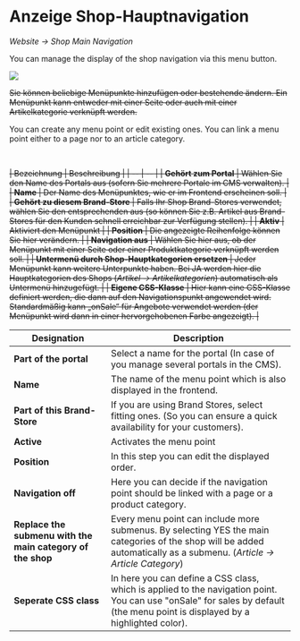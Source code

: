 # Anzeige Shop-Hauptnavigation

*Website → Shop Main Navigation*

You can manage the display of the shop navigation via this menu button. 

![](bild28.png)

~~Sie können beliebige Menüpunkte hinzufügen oder bestehende ändern. Ein Menüpunkt kann entweder mit einer Seite oder auch mit einer Artikelkategorie verknüpft werden.~~

You can create any menu point or edit existing ones. You can link a menu point either to a page nor to an article category. 

<br>

~~| Bezeichnung | Beschreibung |
| -- | -- |
| **Gehört zum Portal** | Wählen Sie den Name des Portals aus (sofern Sie mehrere Portale im CMS verwalten). |
| **Name** | Der Name des Menüpunktes, wie er im Frontend erscheinen soll. |
| **Gehört zu diesem Brand-Store** | Falls Ihr Shop Brand-Stores verwendet, wählen Sie den entsprechenden aus (so können Sie z.B. Artikel aus Brand-Stores für den Kunden schnell erreichbar zur Verfügung stellen). |
| **Aktiv** | Aktiviert den Menüpunkt |
| **Position** | Die angezeigte Reihenfolge können Sie hier verändern. |
| **Navigation aus** | Wählen Sie hier aus, ob der Menüpunkt mit einer Seite oder einer Produktkategorie verknüpft werden soll. |
| **Untermenü durch Shop-Hauptkategorien ersetzen** | Jeder Menüpunkt kann weitere Unterpunkte haben. Bei JA werden hier die Hauptkategorien des Shops (*Artikel → Artikelkategorien*) automatisch als Untermenü hinzugefügt. |
| **Eigene CSS-Klasse** | Hier kann eine CSS-Klasse definiert werden, die dann auf den Navigationspunkt angewendet wird. Standardmäßig kann „onSale“ für Angebote verwendet werden (der Menüpunkt wird dann in einer hervorgehobenen Farbe angezeigt). |~~


| Designation | Description |
| -- | -- |
| **Part of the portal** | Select a name for the portal (In case of you manage several portals in the CMS). |
| **Name** | The name of the menu point which is also displayed in the frontend. |
| **Part of this Brand-Store** | If you are using Brand Stores, select fitting ones. (So you can ensure a quick availability for your customers). |
| **Active** | Activates the menu point |
| **Position** | In this step you can edit the displayed order. |
| **Navigation off** | Here you can decide if the navigation point should be linked with a page or a product category. |
| **Replace the submenu with the main category of the shop** | Every menu point can include more submenus. By selecting YES the main categories of the shop will be added  automatically as a submenu. (*Article ->  Article Category*) |
| **Seperate CSS class** | In here you can define a CSS class, which is applied to the navigation point. You can use "onSale" for sales by default (the menu point is displayed by a highlighted color). |
